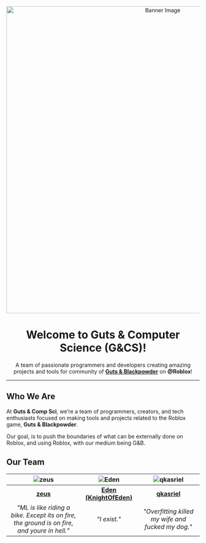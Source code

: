 <p align="center">
  <img src="https://github.com/user-attachments/assets/ebde3d30-bcc6-45ae-9b41-fa6a46509fff" alt="Banner Image" width="800"/>
</p>

<h1 align="center">Welcome to <strong>Guts & Computer Science</strong> (G&CS)!</h1>

<p align="center">
  A team of passionate programmers and developers creating amazing projects and tools for community of <a href="https://www.roblox.com/games/12334109280" target="_blank"><strong>Guts & Blackpowder</strong></a> on <strong>@Roblox</strong>!
</p>

---

## Who We Are

At **Guts & Comp Sci**, we’re a team of programmers, creators, and tech enthusiasts focused on making tools and projects related to the Roblox game, **Guts & Blackpowder**. 


Our goal, is to push the boundaries of what can be externally done on Roblox, and using Roblox, with our medium being G&B.

## Our Team
<div align="center">

| ![zeus](https://github.com/zeusssz.png?size=300) | ![Eden](https://github.com/KnightOfEden.png?size=420) | ![qkasriel](https://github.com/qkasriel1.png?size=420) |
|:---:|:---:|:---:|
| **[zeus](https://github.com/zeusssz)** | **[Eden (KnightOfEden)](https://github.com/KnightOfEden)** | **[qkasriel](https://github.com/qkasriel1)** |
| *"ML is like riding a bike. Except its on fire, the ground is on fire, and youre in hell."* | *"I exist."* | *"Overfitting killed my wife and fucked my dog."* |

</div>
